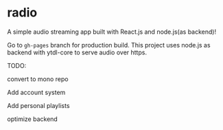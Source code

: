 # radio

A simple audio streaming app built with React.js and node.js(as backend)!


Go to `gh-pages` branch for production build. This project uses node.js as backend with ytdl-core to serve audio over https.

TODO:

convert to mono repo

Add account system

Add personal playlists

optimize backend
